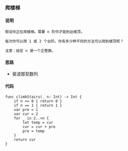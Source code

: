 ### 爬楼梯

#### 说明
```
假设你正在爬楼梯。需要 n 阶你才能到达楼顶。

每次你可以爬 1 或 2 个台阶。你有多少种不同的方法可以爬到楼顶呢？

注意：给定 n 是一个正整数。
```
#### 思路

* 斐波那契数列

#### 代码
```
func climbStairs(_ n: Int) -> Int {
    if n <= 0 { return 0 }
    if n == 1 { return 1 }
    var pre = 1
    var cur = 2
    for _ in 2..<n {
        let temp = cur
        cur = cur + pre
        pre = temp
    }
    return cur
}
```
